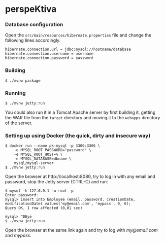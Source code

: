 # perspeKtiva

### Database configuration

Open the `src/main/resources/hibernate.properties` file and change the following lines accordingly:

    hibernate.connection.url = jdbc:mysql://hostname/database
    hibernate.connection.username = username
    hibernate.connection.password = password

### Building

    $ ./mvnw package

### Running

    $ ./mvnw jetty:run

You could also run it in a Tomcat Apache server by first building it, getting the WAR file from the `target` directory
and moving it to the `webapps` directory of the server.

### Setting up using Docker (the quick, dirty and insecure way)

    $ docker run --name pk-mysql -p 3306:3306 \
        -e MYSQL_ROOT_PASSWORD="password" \
        -e MYSQL_ROOT_HOST=% \
        -e MYSQL_DATABASE=dbname \
        mysql/mysql-server
    $ ./mvnw jetty:run

Open the browser at http://localhost:8080, try to log in with any email and password, stop the Jetty server (CTRL-C) and
run:

    $ mysql -h 127.0.0.1 -u root -p
    Enter password: 
    mysql> insert into Employee (email, password, creationDate, modificationDate) values('my@email.com', 'mypass', 0, 0);
    Query OK, 1 row affected (0,01 sec)
    
    mysql> ^DBye
    $ ./mvnw jetty:run

Open the browser at the same link again and try to log with _my@email.com_ and _mypass_.
